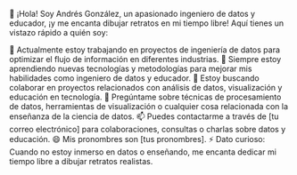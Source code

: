 👋 ¡Hola! Soy Andrés González, un apasionado ingeniero de datos y educador, ¡y me encanta dibujar retratos en mi tiempo libre! Aquí tienes un vistazo rápido a quién soy:

🔭 Actualmente estoy trabajando en proyectos de ingeniería de datos para optimizar el flujo de información en diferentes industrias.
🌱 Siempre estoy aprendiendo nuevas tecnologías y metodologías para mejorar mis habilidades como ingeniero de datos y educador.
👯 Estoy buscando colaborar en proyectos relacionados con análisis de datos, visualización y educación en tecnología.
💬 Pregúntame sobre técnicas de procesamiento de datos, herramientas de visualización o cualquier cosa relacionada con la enseñanza de la ciencia de datos.
📫 Puedes contactarme a través de [tu correo electrónico] para colaboraciones, consultas o charlas sobre datos y educación.
😄 Mis pronombres son [tus pronombres].
⚡ Dato curioso: Cuando no estoy inmerso en datos o enseñando, me encanta dedicar mi tiempo libre a dibujar retratos realistas.

<!--
**andresf25/andresf25** is a ✨ _special_ ✨ repository because its `README.md` (this file) appears on your GitHub profile.

Here are some ideas to get you started:

- 🔭 I’m currently working on ...
- 🌱 I’m currently learning ...
- 👯 I’m looking to collaborate on ...
- 🤔 I’m looking for help with ...
- 💬 Ask me about ...
- 📫 How to reach me: ...
- 😄 Pronouns: ...
- ⚡ Fun fact: ...
-->
